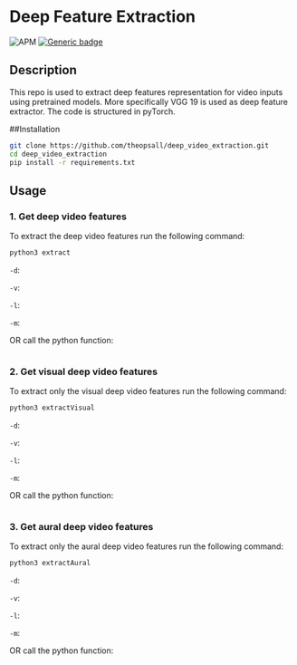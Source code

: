 # Deep Feature Extraction 

![APM](https://img.shields.io/apm/l/vim-mode?style=plastic)
[![Generic badge](https://img.shields.io/badge/python-3.8-green.svg?style=plastic)](https://shields.io/)

[comment]: <> (![GitHub issues]&#40;https://img.shields.io/github/issues/theopsall/deep_video_extraction?style=plastic&#41;)
## Description
This repo is used to extract deep features representation for video inputs using pretrained models. More specifically 
VGG 19 is used as deep feature extractor. 
The code is structured in pyTorch.

##Installation
```bash
git clone https://github.com/theopsall/deep_video_extraction.git
cd deep_video_extraction
pip install -r requirements.txt
```

## Usage
### 1. Get deep video features
To extract the deep video features run the following command:  

```bash
python3 extract
```
`-d`:

`-v`:

`-l`:

`-m`:


OR call the python function: 


```python

```
### 2. Get visual deep video features
To extract only the visual deep video features run the following command:  


```bash
python3 extractVisual
```
`-d`:

`-v`:

`-l`:

`-m`:


OR call the python function: 



```python

```
### 3. Get aural deep video features
To extract only the aural deep video features run the following command:  


```bash
python3 extractAural
```
`-d`:

`-v`:

`-l`:

`-m`:


OR call the python function: 



```python

```